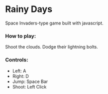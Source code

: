 # Rainy Days

Space Invaders-type game built with javascript.

### How to play:
Shoot the clouds. Dodge their lightning bolts.

### Controls:
* Left: A
* Right: D
* Jump: Space Bar
* Shoot: Left Click
